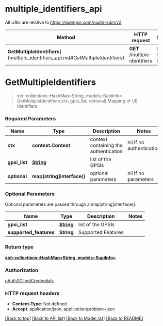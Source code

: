 # multiple_identifiers_api

All URIs are relative to *https://example.com/nudm-sdm/v2*

Method | HTTP request | Description
------------- | ------------- | -------------
**GetMultipleIdentifiers**](multiple_identifiers_api.md#GetMultipleIdentifiers) | **GET** /multiple-identifiers | Mapping of UE Identifiers


# **GetMultipleIdentifiers**
> std::collections::HashMap<String, models::SupiInfo> GetMultipleIdentifiers(ctx, gpsi_list, optional)
Mapping of UE Identifiers

### Required Parameters

Name | Type | Description  | Notes
------------- | ------------- | ------------- | -------------
 **ctx** | **context.Context** | context containing the authentication | nil if no authentication
  **gpsi_list** | [**String**](String.md)| list of the GPSIs | 
 **optional** | **map[string]interface{}** | optional parameters | nil if no parameters

### Optional Parameters
Optional parameters are passed through a map[string]interface{}.

Name | Type | Description  | Notes
------------- | ------------- | ------------- | -------------
 **gpsi_list** | [**String**](String.md)| list of the GPSIs | 
 **supported_features** | **String**| Supported Features | 

### Return type

[**std::collections::HashMap<String, models::SupiInfo>**](SupiInfo.md)

### Authorization

[oAuth2ClientCredentials](../README.md#oAuth2ClientCredentials)

### HTTP request headers

 - **Content-Type**: Not defined
 - **Accept**: application/json, application/problem+json

[[Back to top]](#) [[Back to API list]](../README.md#documentation-for-api-endpoints) [[Back to Model list]](../README.md#documentation-for-models) [[Back to README]](../README.md)

